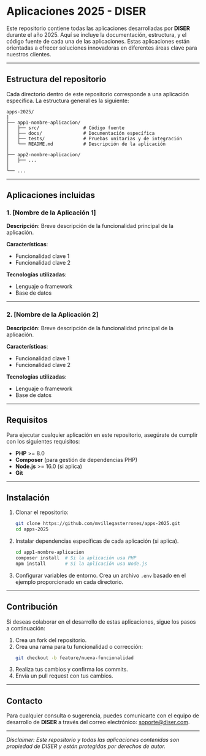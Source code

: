 # Aplicaciones 2025 - DISER

Este repositorio contiene todas las aplicaciones desarrolladas por **DISER** durante el año 2025. Aquí se incluye la documentación, estructura, y el código fuente de cada una de las aplicaciones. Estas aplicaciones están orientadas a ofrecer soluciones innovadoras en diferentes áreas clave para nuestros clientes.

---

## Estructura del repositorio

Cada directorio dentro de este repositorio corresponde a una aplicación específica. La estructura general es la siguiente:

```
apps-2025/
|
├── app1-nombre-aplicacion/
│   ├── src/                # Código fuente
│   ├── docs/               # Documentación específica
│   ├── tests/              # Pruebas unitarias y de integración
│   └── README.md           # Descripción de la aplicación
│
├── app2-nombre-aplicacion/
│   ├── ...
│
└── ...
```

---

## Aplicaciones incluidas

### 1. [Nombre de la Aplicación 1]
**Descripción**: Breve descripción de la funcionalidad principal de la aplicación.

**Características**:
- Funcionalidad clave 1
- Funcionalidad clave 2

**Tecnologías utilizadas**:
- Lenguaje o framework
- Base de datos

---

### 2. [Nombre de la Aplicación 2]
**Descripción**: Breve descripción de la funcionalidad principal de la aplicación.

**Características**:
- Funcionalidad clave 1
- Funcionalidad clave 2

**Tecnologías utilizadas**:
- Lenguaje o framework
- Base de datos

---

## Requisitos

Para ejecutar cualquier aplicación en este repositorio, asegúrate de cumplir con los siguientes requisitos:

- **PHP** >= 8.0
- **Composer** (para gestión de dependencias PHP)
- **Node.js** >= 16.0 (si aplica)
- **Git**

---

## Instalación

1. Clonar el repositorio:
   ```bash
   git clone https://github.com/mvillegasterrones/apps-2025.git
   cd apps-2025
   ```

2. Instalar dependencias específicas de cada aplicación (si aplica).
   ```bash
   cd app1-nombre-aplicacion
   composer install  # Si la aplicación usa PHP
   npm install       # Si la aplicación usa Node.js
   ```

3. Configurar variables de entorno.
   Crea un archivo `.env` basado en el ejemplo proporcionado en cada directorio.

---

## Contribución

Si deseas colaborar en el desarrollo de estas aplicaciones, sigue los pasos a continuación:

1. Crea un fork del repositorio.
2. Crea una rama para tu funcionalidad o corrección:
   ```bash
   git checkout -b feature/nueva-funcionalidad
   ```
3. Realiza tus cambios y confirma los commits.
4. Envía un pull request con tus cambios.

---

## Contacto

Para cualquier consulta o sugerencia, puedes comunicarte con el equipo de desarrollo de **DISER** a través del correo electrónico: [soporte@diser.com](mailto:soporte@diser.com).

---

_Disclaimer: Este repositorio y todas las aplicaciones contenidas son propiedad de DISER y están protegidas por derechos de autor._
